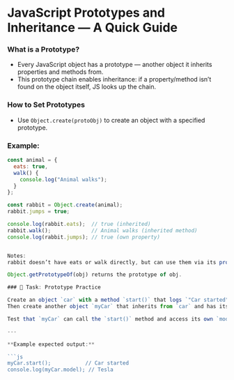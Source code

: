 # JavaScript Prototypes and Inheritance — A Quick Guide

### What is a Prototype?
- Every JavaScript object has a prototype — another object it inherits properties and methods from.
- This prototype chain enables inheritance: if a property/method isn’t found on the object itself, JS looks up the chain.

### How to Set Prototypes
- Use `Object.create(protoObj)` to create an object with a specified prototype.

### Example:

```js
const animal = {
  eats: true,
  walk() {
    console.log("Animal walks");
  }
};

const rabbit = Object.create(animal);
rabbit.jumps = true;

console.log(rabbit.eats);  // true (inherited)
rabbit.walk();             // Animal walks (inherited method)
console.log(rabbit.jumps); // true (own property)


Notes:
rabbit doesn’t have eats or walk directly, but can use them via its prototype (animal).

Object.getPrototypeOf(obj) returns the prototype of obj.

### 📝 Task: Prototype Practice

Create an object `car` with a method `start()` that logs `"Car started"`.  
Then create another object `myCar` that inherits from `car` and has its own property `model` set to `"Tesla"`.

Test that `myCar` can call the `start()` method and access its own `model` property.

---

**Example expected output:**

```js
myCar.start();           // Car started
console.log(myCar.model); // Tesla

